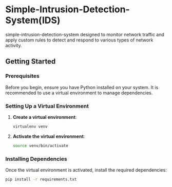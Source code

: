 # Simple-Intrusion-Detection-System(IDS)

simple-intrusion-detection-system designed to monitor network traffic and apply custom rules to detect and respond to various types of network activity.

## Getting Started

### Prerequisites

Before you begin, ensure you have Python installed on your system. It is recommended to use a virtual environment to manage dependencies.

### Setting Up a Virtual Environment

1. **Create a virtual environment**:

    ```bash
    virtualenv venv
    ```

2. **Activate the virtual environment**:

    ```bash
    source venv/bin/activate
    ```

### Installing Dependencies

Once the virtual environment is activated, install the required dependencies:

```bash
pip install -r requirements.txt
```
